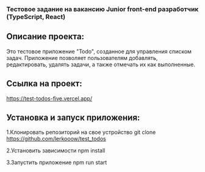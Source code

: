 ### Тестовое задание на вакансию Junior front-end разработчик (TypeScript, React)

## Описание проекта:

Это тестовое приложение "Todo", созданное для управления списком задач. Приложение позволяет пользователям добавлять, редактировать, удалять задачи, а также отмечать их как выполненные.

## Ссылка на проект:

https://test-todos-five.vercel.app/

## Установка и запуск приложения:

1.Клонировать репозиторий на свое устройство git clone https://github.com/lerkooow/test_todos

2.Установить зависимости npm install

3.Запустить приложение npm run start
